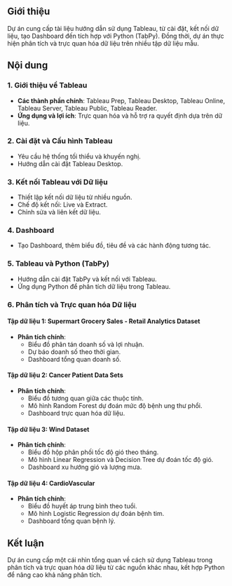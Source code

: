 ## Giới thiệu  
Dự án cung cấp tài liệu hướng dẫn sử dụng Tableau, từ cài đặt, kết nối dữ liệu, tạo Dashboard đến tích hợp với Python (TabPy). Đồng thời, dự án thực hiện phân tích và trực quan hóa dữ liệu trên nhiều tập dữ liệu mẫu.  

## Nội dung  

### 1. Giới thiệu về Tableau  
- **Các thành phần chính**: Tableau Prep, Tableau Desktop, Tableau Online, Tableau Server, Tableau Public, Tableau Reader.  
- **Ứng dụng và lợi ích**: Trực quan hóa và hỗ trợ ra quyết định dựa trên dữ liệu.  

### 2. Cài đặt và Cấu hình Tableau  
- Yêu cầu hệ thống tối thiểu và khuyến nghị.  
- Hướng dẫn cài đặt Tableau Desktop.  

### 3. Kết nối Tableau với Dữ liệu  
- Thiết lập kết nối dữ liệu từ nhiều nguồn.  
- Chế độ kết nối: Live và Extract.  
- Chỉnh sửa và liên kết dữ liệu.  

### 4. Dashboard  
- Tạo Dashboard, thêm biểu đồ, tiêu đề và các hành động tương tác.  

### 5. Tableau và Python (TabPy)  
- Hướng dẫn cài đặt TabPy và kết nối với Tableau.  
- Ứng dụng Python để phân tích dữ liệu trong Tableau.  

### 6. Phân tích và Trực quan hóa Dữ liệu  
#### Tập dữ liệu 1: **Supermart Grocery Sales - Retail Analytics Dataset**  
- **Phân tích chính**:  
  - Biểu đồ phân tán doanh số và lợi nhuận.  
  - Dự báo doanh số theo thời gian.  
  - Dashboard tổng quan doanh số.  

#### Tập dữ liệu 2: **Cancer Patient Data Sets**  
- **Phân tích chính**:  
  - Biểu đồ tương quan giữa các thuộc tính.  
  - Mô hình Random Forest dự đoán mức độ bệnh ung thư phổi.  
  - Dashboard trực quan hóa dữ liệu.  

#### Tập dữ liệu 3: **Wind Dataset**  
- **Phân tích chính**:  
  - Biểu đồ hộp phân phối tốc độ gió theo tháng.  
  - Mô hình Linear Regression và Decision Tree dự đoán tốc độ gió.  
  - Dashboard xu hướng gió và lượng mưa.  

#### Tập dữ liệu 4: **CardioVascular**  
- **Phân tích chính**:  
  - Biểu đồ huyết áp trung bình theo tuổi.  
  - Mô hình Logistic Regression dự đoán bệnh tim.  
  - Dashboard tổng quan bệnh lý.  

## Kết luận  
Dự án cung cấp một cái nhìn tổng quan về cách sử dụng Tableau trong phân tích và trực quan hóa dữ liệu từ các nguồn khác nhau, kết hợp Python để nâng cao khả năng phân tích.
